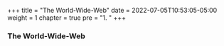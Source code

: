 +++
title = "The World-Wide-Web"
date = 2022-07-05T10:53:05-05:00
weight = 1
chapter = true
pre = "1. "
+++

### The World-Wide-Web

